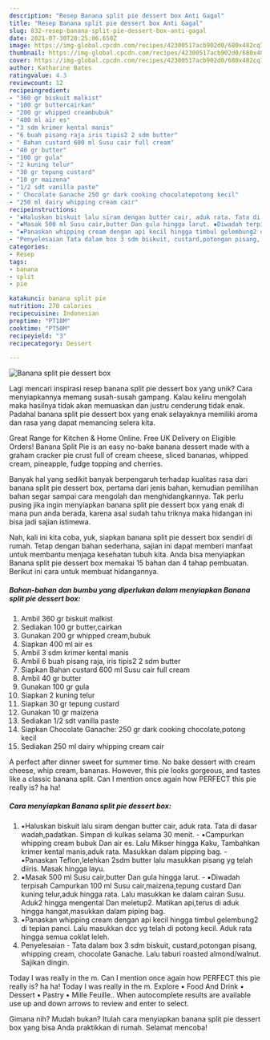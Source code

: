 ```yaml
---
description: "Resep Banana split pie dessert box Anti Gagal"
title: "Resep Banana split pie dessert box Anti Gagal"
slug: 832-resep-banana-split-pie-dessert-box-anti-gagal
date: 2021-07-30T20:25:06.650Z
image: https://img-global.cpcdn.com/recipes/42300517acb902d0/680x482cq70/banana-split-pie-dessert-box-foto-resep-utama.jpg
thumbnail: https://img-global.cpcdn.com/recipes/42300517acb902d0/680x482cq70/banana-split-pie-dessert-box-foto-resep-utama.jpg
cover: https://img-global.cpcdn.com/recipes/42300517acb902d0/680x482cq70/banana-split-pie-dessert-box-foto-resep-utama.jpg
author: Katharine Bates
ratingvalue: 4.3
reviewcount: 12
recipeingredient:
- "360 gr biskuit malkist"
- "100 gr buttercairkan"
- "200 gr whipped creambubuk"
- "400 ml air es"
- "3 sdm krimer kental manis"
- "6 buah pisang raja iris tipis2 2 sdm butter"
- " Bahan custard 600 ml Susu cair full cream"
- "40 gr butter"
- "100 gr gula"
- "2 kuning telur"
- "30 gr tepung custard"
- "10 gr maizena"
- "1/2 sdt vanilla paste"
- " Chocolate Ganache 250 gr dark cooking chocolatepotong kecil"
- "250 ml dairy whipping cream cair"
recipeinstructions:
- "▪️Haluskan biskuit lalu siram dengan butter cair, aduk rata. Tata di dasar wadah,padatkan. Simpan di kulkas selama 30 menit. ▪️Campurkan whipping cream bubuk Dan air es. Lalu Mikser hingga Kaku, Tambahkan krimer kental manis,aduk rata. Masukkan dalam pipping bag. ▪️Panaskan Teflon,lelehkan 2sdm butter lalu masukkan pisang yg telah diiris. Masak hingga layu."
- "▪️Masak 500 ml Susu cair,butter Dan gula hingga larut. ▪️Diwadah terpisah Campurkan 100 ml Susu cair,maizena,tepung custard Dan kuning telur,aduk hingga rata. Lalu masukkan ke dalam cairan Susu. Aduk2 hingga mengental Dan meletup2. Matikan api,terus di aduk hingga hangat,masukkan dalam piping bag."
- "▪️Panaskan whipping cream dengan api kecil hingga timbul gelembung2 di tepian panci. Lalu masukkan dcc yg telah di potong kecil. Aduk rata hingga semua coklat leleh."
- "Penyelesaian Tata dalam box 3 sdm biskuit, custard,potongan pisang, whipping cream, chocolate Ganache. Lalu taburi roasted almond/walnut. Sajikan dingin."
categories:
- Resep
tags:
- banana
- split
- pie

katakunci: banana split pie 
nutrition: 270 calories
recipecuisine: Indonesian
preptime: "PT18M"
cooktime: "PT50M"
recipeyield: "3"
recipecategory: Dessert

---
```



![Banana split pie dessert box](https://img-global.cpcdn.com/recipes/42300517acb902d0/680x482cq70/banana-split-pie-dessert-box-foto-resep-utama.jpg)

Lagi mencari inspirasi resep banana split pie dessert box yang unik? Cara menyiapkannya memang susah-susah gampang. Kalau keliru mengolah maka hasilnya tidak akan memuaskan dan justru cenderung tidak enak. Padahal banana split pie dessert box yang enak selayaknya memiliki aroma dan rasa yang dapat memancing selera kita.

Great Range for Kitchen &amp; Home Online. Free UK Delivery on Eligible Orders! Banana Split Pie is an easy no-bake banana dessert made with a graham cracker pie crust full of cream cheese, sliced bananas, whipped cream, pineapple, fudge topping and cherries.

Banyak hal yang sedikit banyak berpengaruh terhadap kualitas rasa dari banana split pie dessert box, pertama dari jenis bahan, kemudian pemilihan bahan segar sampai cara mengolah dan menghidangkannya. Tak perlu pusing jika ingin menyiapkan banana split pie dessert box yang enak di mana pun anda berada, karena asal sudah tahu triknya maka hidangan ini bisa jadi sajian istimewa.


Nah, kali ini kita coba, yuk, siapkan banana split pie dessert box sendiri di rumah. Tetap dengan bahan sederhana, sajian ini dapat memberi manfaat untuk membantu menjaga kesehatan tubuh kita. Anda bisa menyiapkan Banana split pie dessert box memakai 15 bahan dan 4 tahap pembuatan. Berikut ini cara untuk membuat hidangannya.

<!--inarticleads1-->

##### Bahan-bahan dan bumbu yang diperlukan dalam menyiapkan Banana split pie dessert box:

1. Ambil 360 gr biskuit malkist
1. Sediakan 100 gr butter,cairkan
1. Gunakan 200 gr whipped cream,bubuk
1. Siapkan 400 ml air es
1. Ambil 3 sdm krimer kental manis
1. Ambil 6 buah pisang raja, iris tipis2 2 sdm butter
1. Siapkan  Bahan custard 600 ml Susu cair full cream
1. Ambil 40 gr butter
1. Gunakan 100 gr gula
1. Siapkan 2 kuning telur
1. Siapkan 30 gr tepung custard
1. Gunakan 10 gr maizena
1. Sediakan 1/2 sdt vanilla paste
1. Siapkan  Chocolate Ganache: 250 gr dark cooking chocolate,potong kecil
1. Sediakan 250 ml dairy whipping cream cair


A perfect after dinner sweet for summer time. No bake dessert with cream cheese, whip cream, bananas. However, this pie looks gorgeous, and tastes like a classic banana split. Can I mention once again how PERFECT this pie really is? ha ha! 

<!--inarticleads2-->

##### Cara menyiapkan Banana split pie dessert box:

1. ▪️Haluskan biskuit lalu siram dengan butter cair, aduk rata. Tata di dasar wadah,padatkan. Simpan di kulkas selama 30 menit. - ▪️Campurkan whipping cream bubuk Dan air es. Lalu Mikser hingga Kaku, Tambahkan krimer kental manis,aduk rata. Masukkan dalam pipping bag. - ▪️Panaskan Teflon,lelehkan 2sdm butter lalu masukkan pisang yg telah diiris. Masak hingga layu.
1. ▪️Masak 500 ml Susu cair,butter Dan gula hingga larut. - ▪️Diwadah terpisah Campurkan 100 ml Susu cair,maizena,tepung custard Dan kuning telur,aduk hingga rata. Lalu masukkan ke dalam cairan Susu. Aduk2 hingga mengental Dan meletup2. Matikan api,terus di aduk hingga hangat,masukkan dalam piping bag.
1. ▪️Panaskan whipping cream dengan api kecil hingga timbul gelembung2 di tepian panci. Lalu masukkan dcc yg telah di potong kecil. Aduk rata hingga semua coklat leleh.
1. Penyelesaian - Tata dalam box 3 sdm biskuit, custard,potongan pisang, whipping cream, chocolate Ganache. Lalu taburi roasted almond/walnut. Sajikan dingin.


Today I was really in the m. Can I mention once again how PERFECT this pie really is? ha ha! Today I was really in the m. Explore • Food And Drink • Dessert • Pastry • Mille Feuille.. When autocomplete results are available use up and down arrows to review and enter to select. 

Gimana nih? Mudah bukan? Itulah cara menyiapkan banana split pie dessert box yang bisa Anda praktikkan di rumah. Selamat mencoba!
